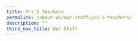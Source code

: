 ```yaml
---
title: Pri 5 Teachers
permalink: /about-us/our-staff/pri-5-teachers/
description: ""
third_nav_title: Our Staff
---
```


